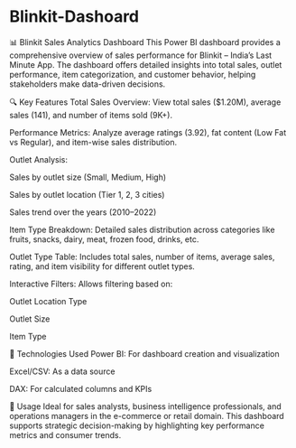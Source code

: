 # Blinkit-Dashoard
📊 Blinkit Sales Analytics Dashboard
This Power BI dashboard provides a comprehensive overview of sales performance for Blinkit – India’s Last Minute App. The dashboard offers detailed insights into total sales, outlet performance, item categorization, and customer behavior, helping stakeholders make data-driven decisions.

🔍 Key Features
Total Sales Overview:
View total sales ($1.20M), average sales (141), and number of items sold (9K+).

Performance Metrics:
Analyze average ratings (3.92), fat content (Low Fat vs Regular), and item-wise sales distribution.

Outlet Analysis:

Sales by outlet size (Small, Medium, High)

Sales by outlet location (Tier 1, 2, 3 cities)

Sales trend over the years (2010–2022)

Item Type Breakdown:
Detailed sales distribution across categories like fruits, snacks, dairy, meat, frozen food, drinks, etc.

Outlet Type Table:
Includes total sales, number of items, average sales, rating, and item visibility for different outlet types.

Interactive Filters:
Allows filtering based on:

Outlet Location Type

Outlet Size

Item Type

📂 Technologies Used
Power BI: For dashboard creation and visualization

Excel/CSV: As a data source

DAX: For calculated columns and KPIs

📌 Usage
Ideal for sales analysts, business intelligence professionals, and operations managers in the e-commerce or retail domain. This dashboard supports strategic decision-making by highlighting key performance metrics and consumer trends.

